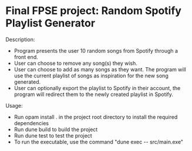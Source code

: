 # Final FPSE project: Random Spotify Playlist Generator

Description:

- Program presents the user 10 random songs from Spotify through a front end.
- User can choose to remove any song(s) they wish.
- User can choose to add as many songs as they want. The program will use the current playlist of songs as inspiration for the new song generated.
- User can optionally export the playlist to Spotify in their account, the program will redirect them to the newly created playlist in Spotify.

Usage:

- Run opam install . in the project root directory to install the required dependencies
- Run dune build to build the project
- Run dune test to test the project
- To run the executable, use the command "dune exec -- src/main.exe"
